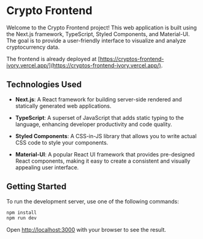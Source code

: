 # Crypto Frontend

Welcome to the Crypto Frontend project! This web application is built using the Next.js framework, TypeScript, Styled Components, and Material-UI. The goal is to provide a user-friendly interface to visualize and analyze cryptocurrency data.

The frontend is already deployed at [https://cryptos-frontend-ivory.vercel.app/](https://cryptos-frontend-ivory.vercel.app/).

## Technologies Used

- **Next.js**: A React framework for building server-side rendered and statically generated web applications.

- **TypeScript**: A superset of JavaScript that adds static typing to the language, enhancing developer productivity and code quality.

- **Styled Components**: A CSS-in-JS library that allows you to write actual CSS code to style your components.

- **Material-UI**: A popular React UI framework that provides pre-designed React components, making it easy to create a consistent and visually appealing user interface.

## Getting Started

To run the development server, use one of the following commands:

```bash
npm install
npm run dev
```

Open [http://localhost:3000](http://localhost:3000) with your browser to see the result.